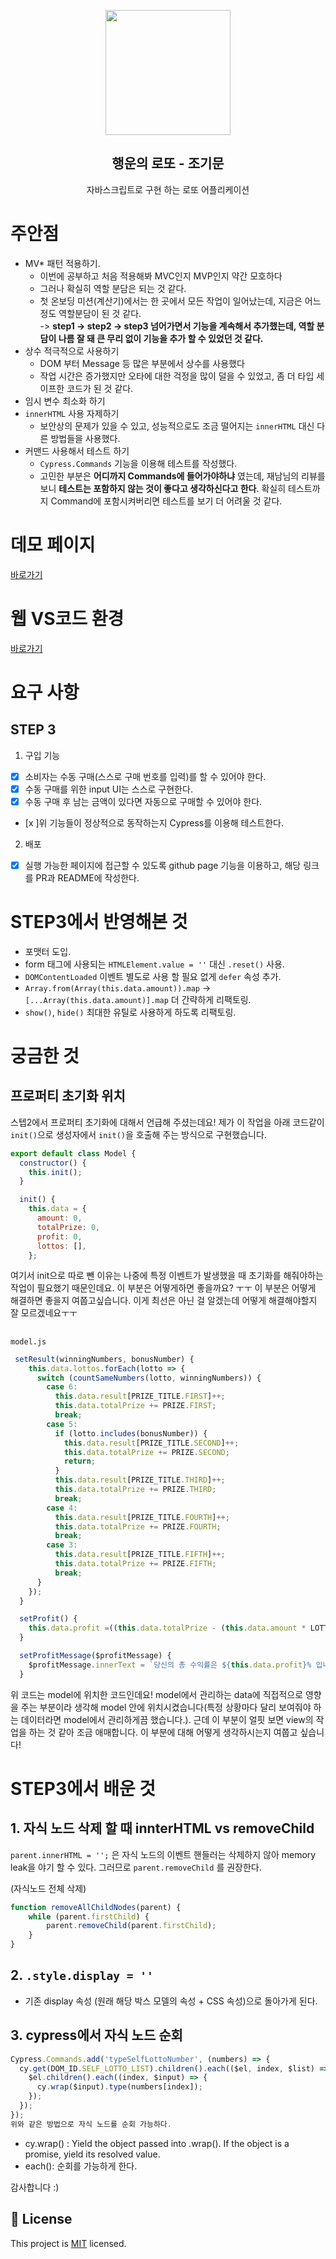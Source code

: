 <p align="middle" >
  <img width="200px;" src="./src/images/lotto_ball.png"/>
</p>
<h2 align="middle">행운의 로또 - 조기문 </h2>
<p align="middle">자바스크립트로 구현 하는 로또 어플리케이션 </p>

# 주안점
- MV* 패턴 적용하기.
  - 이번에 공부하고 처음 적용해봐 MVC인지 MVP인지 약간 모호하다
  - 그러나 확실히 역할 분담은 되는 것 같다. 
  - 첫 온보딩 미션(계산기)에서는 한 곳에서 모든 작업이 일어났는데, 지금은 어느정도 역할분담이 된 것 같다. <br/>
    -> __step1 -> step2 -> step3 넘어가면서 기능을 계속해서 추가했는데, 역할 분담이 나름 잘 돼 큰 무리 없이 기능을 추가 할 수 있었던 것 같다.__  
- 상수 적극적으로 사용하기
  - DOM 부터 Message 등 많은 부분에서 상수를 사용했다
  - 작업 시간은 증가했지만 오타에 대한 걱정을 많이 덜을 수 있었고, 좀 더 타입 세이프한 코드가 된 것 같다. 
- 임시 변수 최소화 하기
- `innerHTML` 사용 자제하기
  - 보안상의 문제가 있을 수 있고, 성능적으로도 조금 떨어지는 `innerHTML` 대신 다른 방법들을 사용했다.  
- 커맨드 사용해서 테스트 하기
  - `Cypress.Commands` 기능을 이용해 테스트를 작성했다. 
  - 고민한 부분은 __어디까지 Commands에 들어가야하냐__ 였는데, 재남님의 리뷰를 보니 __테스트는 포함하지 않는 것이 좋다고 생각하신다고 한다__. 확실히 테스트까지 Command에 포함시켜버리면 테스트를 보기 더 어려울 것 같다.


# 데모 페이지
[바로가기](https://guymoon.github.io/js-lotto/)
# 웹 VS코드 환경
[바로가기](https://github.dev/guymoon/js-lotto/tree/guymoon-step3)

# 요구 사항

## STEP 3
1) 구입 기능
- [x] 소비자는 수동 구매(스스로 구매 번호를 입력)를 할 수 있어야 한다.
- [x] 수동 구매를 위한 input UI는 스스로 구현한다.
- [x] 수동 구매 후 남는 금액이 있다면 자동으로 구매할 수 있어야 한다.
- [x ]위 기능들이 정상적으로 동작하는지 Cypress를 이용해 테스트한다.
2) 배포
- [x] 실행 가능한 페이지에 접근할 수 있도록 github page 기능을 이용하고, 해당 링크를 PR과 README에 작성한다.

# STEP3에서 반영해본 것
- 포맷터 도입.
- form 태그에 사용되는 `HTMLElement.value = ''` 대신 `.reset()` 사용.
- `DOMContentLoaded` 이벤트 별도로 사용 할 필요 없게 `defer` 속성 추가.
- `Array.from(Array(this.data.amount)).map` -> `[...Array(this.data.amount)].map` 더 간략하게 리팩토링.
- `show()`, `hide()` 최대한 유틸로 사용하게 하도록 리팩토링.

# 궁금한 것
## 프로퍼티 초기화 위치 
스텝2에서 프로퍼티 초기화에 대해서 언급해 주셨는데요! 제가 이 작업을 아래 코드같이 `init()`으로 생성자에서 `init()`을 호출해 주는 방식으로 구현했습니다. 
```js
export default class Model {
  constructor() {
    this.init();
  }

  init() {
    this.data = {
      amount: 0,
      totalPrize: 0,
      profit: 0,
      lottos: [],
    };
```
여기서 init으로 따로 뺀 이유는 나중에 특정 이벤트가 발생했을 때 초기화를 해줘야하는 작업이 필요했기 때문인데요. 이 부분은 어떻게하면 좋을까요? ㅜㅜ 이 부분은 어떻게 해결하면 좋을지 여쭙고싶습니다. 이게 최선은 아닌 걸 알겠는데 어떻게 해결해야할지 잘 모르겠네요ㅜㅜ 

## 
`model.js`
```js
 setResult(winningNumbers, bonusNumber) {
    this.data.lottos.forEach(lotto => {
      switch (countSameNumbers(lotto, winningNumbers)) {
        case 6:
          this.data.result[PRIZE_TITLE.FIRST]++;
          this.data.totalPrize += PRIZE.FIRST;
          break;
        case 5:
          if (lotto.includes(bonusNumber)) {
            this.data.result[PRIZE_TITLE.SECOND]++;
            this.data.totalPrize += PRIZE.SECOND;
            return;
          }
          this.data.result[PRIZE_TITLE.THIRD]++;
          this.data.totalPrize += PRIZE.THIRD;
          break;
        case 4:
          this.data.result[PRIZE_TITLE.FOURTH]++;
          this.data.totalPrize += PRIZE.FOURTH;
          break;
        case 3:
          this.data.result[PRIZE_TITLE.FIFTH]++;
          this.data.totalPrize += PRIZE.FIFTH;
          break;
      }
    });
  }

  setProfit() {
    this.data.profit =((this.data.totalPrize - (this.data.amount * LOTTO_PRICE)) / (this.data.amount * LOTTO_PRICE)) * 100;
  }

  setProfitMessage($profitMessage) {
    $profitMessage.innerText = `당신의 총 수익률은 ${this.data.profit}% 입니다.`;
  }
```
위 코드는 model에 위치한 코드인데요! model에서 관리하는 data에 직접적으로 영향을 주는 부분이라 생각해 model 안에 위치시켰습니다(특정 상황마다 달리 보여줘야 하는 데이터라면 model에서 관리하게끔 했습니다.). 근데 이 부분이 얼핏 보면 view의 작업을 하는 것 같아 조금 애매합니다. 이 부분에 대해 어떻게 생각하시는지 여쭙고 싶습니다! 

# STEP3에서 배운 것 
## 1. 자식 노드 삭제 할 때 innterHTML vs removeChild
`parent.innerHTML = '';` 은 자식 노드의 이벤트 핸들러는 삭제하지 않아 memory leak을 야기 할 수 있다. 그러므로 `parent.removeChild` 를 권장한다. 

(자식노드 전체 삭제)
```js
function removeAllChildNodes(parent) {
    while (parent.firstChild) {
        parent.removeChild(parent.firstChild);
    }
}
```

## 2. `.style.display = ''`
- 기존 display 속성 (원래 해당 박스 모델의 속성 + CSS 속성)으로 돌아가게 된다.

## 3. cypress에서 자식 노드 순회
```js
Cypress.Commands.add('typeSelfLottoNumber', (numbers) => {
  cy.get(DOM_ID.SELF_LOTTO_LIST).children().each(($el, index, $list) => {
    $el.children().each((index, $input) => {
      cy.wrap($input).type(numbers[index]);
    });
  });
});
위와 같은 방법으로 자식 노드를 순회 가능하다.
```
- cy.wrap() : Yield the object passed into .wrap(). If the object is a promise, yield its resolved value.
- each(): 순회를 가능하게 한다. 

감사합니다 :) 


## 📝 License

This project is [MIT](https://github.com/next-step/js-lotto/blob/main/LICENSE) licensed.
  

